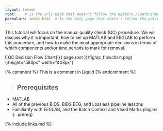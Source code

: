 ```yaml
---
layout: lesson
root: .  # Is the only page that doesn't follow the pattern /:path/index.html
permalink: index.html  # Is the only page that doesn't follow the pattern /:path/index.html
---
```

This tutorial will focus on the manual quality check (QC) procedure. We will discuss why it is important, how to set up MATLAB and EEGLAB to perform this procedure, and how to make the most appropriate decisions in terms of which components and/or time periods to mark for removal.

   ![QC Decision Flow Chart]({{ page.root }}/fig/qc_flowchart.png){:height="580px" width="408px"}

<!-- this is an html comment -->

{% comment %} This is a comment in Liquid {% endcomment %}

> ## Prerequisites
- MATLAB
- All of the previous BIDS, BIDS EEG, and Lossless pipeline lessons
- Familiarity with EEGLAB, and the Batch Context and Vised Marks plugins
{: .prereq}

{% include links.md %}

